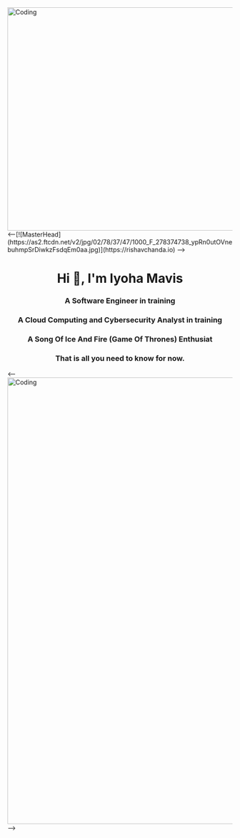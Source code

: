 <img align="center" alt="Coding" width="1000" height="500" src="https://media4.giphy.com/media/qgQUggAC3Pfv687qPC/giphy.gif">
<--[![MasterHead](https://as2.ftcdn.net/v2/jpg/02/78/37/47/1000_F_278374738_ypRn0utOVnebuhmpSrDiwkzFsdqEm0aa.jpg)](https://rishavchanda.io) -->
<h1 align="center">Hi 👋, I'm Iyoha Mavis</h1>
<h3 align="center">A Software Engineer in training</h3>
<h3 align="center">A Cloud Computing and Cybersecurity Analyst in training</h3>
<h3 align="center">A Song Of Ice And Fire (Game Of Thrones) Enthusiat</h3>
<h3 align="center">That is all you need to know for now.</h3>
<-- <img align="center" alt="Coding" width="1000" src="https://media4.giphy.com/media/qgQUggAC3Pfv687qPC/giphy.gif"> -->
